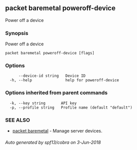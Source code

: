 ## packet baremetal poweroff-device

Power off a device

### Synopsis

Power off a device

```
packet baremetal poweroff-device [flags]
```

### Options

```
      --device-id string   Device ID
  -h, --help               help for poweroff-device
```

### Options inherited from parent commands

```
  -k, --key string       API key
  -p, --profile string   Profile name (default "default")
```

### SEE ALSO

* [packet baremetal](packet_baremetal.md)	 - Manage server devices.

###### Auto generated by spf13/cobra on 3-Jun-2018
